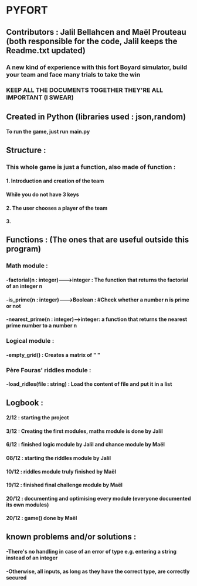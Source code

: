 # PYFORT

## Contributors : Jalil Bellahcen and Maël Prouteau (both responsible for the code, Jalil keeps the Readme.txt updated)

### A new kind of experience with this fort Boyard simulator, build your team and face many trials to take the win
### KEEP ALL THE DOCUMENTS TOGETHER THEY'RE ALL IMPORTANT (I SWEAR)

## Created in Python (libraries used : json,random)
#### To run the game, just run main.py

## Structure :
### This whole game is just a function, also made of function :
#### 1. Introduction and creation of the team
#### While you do not have 3 keys
#### 2. The user chooses a player of the team
#### 3.


## Functions : (The ones that are useful outside this program)
### Math module :
####    -factorial(n : integer)--->integer : The function that returns the factorial of an integer n
####    -is_prime(n : integer)--->Boolean : #Check whether a number n is prime or not
####    -nearest_prime(n : integer)-->integer: a function that returns the nearest prime number to a number n
### Logical module :
####    -empty_grid() : Creates a matrix of " "
### Père Fouras' riddles module :
####    -load_ridles(file : string) : Load the content of file and put it in a list







## Logbook :
#### 2/12 : starting the project
#### 3/12 : Creating the first modules, maths module is done by Jalil
#### 6/12 : finished logic module by Jalil and chance module by Maël
#### 08/12 : starting the riddles module by Jalil
#### 10/12 : riddles module truly finished by Maël
#### 19/12 : finished final challenge module by Maël
#### 20/12 : documenting and optimising every module (everyone documented its own modules)
#### 20/12 : game() done by Maël


## known problems and/or solutions :
####    -There's no handling in case of an error of type e.g. entering a string instead of an integer
####    -Otherwise, all inputs, as long as they have the correct type, are correctly secured